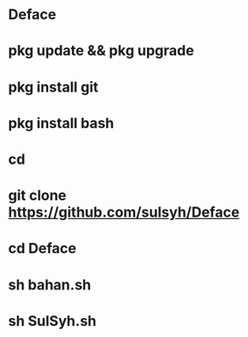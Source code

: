 # Deface
# pkg update && pkg upgrade
# pkg install git
# pkg install bash
# cd
# git clone https://github.com/sulsyh/Deface
# cd Deface
# sh bahan.sh
# sh SulSyh.sh
